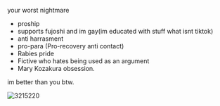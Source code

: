 your worst nightmare

- proship
- supports fujoshi and im gay(im educated with stuff what isnt tiktok)
- anti harrasment
- pro-para (Pro-recovery anti contact)
- Rabies pride
- Fictive who hates being used as an argument
- Mary Kozakura obsession.

im better than you btw.

![3215220](https://github.com/Rabid-Snake/Rabid-Snake/assets/155862058/1501bafa-f10c-4d7c-a14c-de874cea9105)
